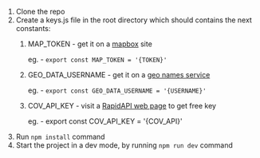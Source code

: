 <ol>
    <li>Clone the repo</li>
    <li>Create a keys.js file in the root directory which should contains the next constants:
        <ol>
            <li>
                <p>MAP_TOKEN - get it on a <a href='https://mapbox.com'>mapbox</a> site</p>
                <p>eg. - <code>export const MAP_TOKEN = '{TOKEN}'</code></p>
            </li>
            <li>
                <p>GEO_DATA_USERNAME - get it on a <a href='http://api.geonames.org'>geo names service</a></p>
                <p>eg. - <code>export const GEO_DATA_USERNAME = '{USERNAME}'</code></p>
            </li>
            <li>
                <p>COV_API_KEY - visit a <a href='https://rapidapi.com/api-sports/api/covid-193'>RapidAPI web page</a> to get free key</p>
                <p>eg. - export const COV_API_KEY = '{COV_API}'</p>
            </li>
        </ol>
    </li>
    <li>Run <code>npm install</code> command</li>
    <li>Start the project in a dev mode, by running <code>npm run dev</code> command</li>
</ol>